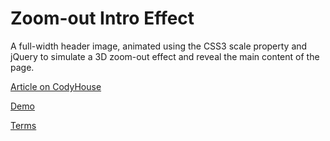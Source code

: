 Zoom-out Intro Effect
=========

A full-width header image, animated using the CSS3 scale property and jQuery to simulate a 3D zoom-out effect and reveal the main content of the page.

[Article on CodyHouse](http://codyhouse.co/gem/pull-out-intro-effect/)

[Demo](http://codyhouse.co/demo/pull-out-intro-effect/index.html)
 
[Terms](http://codyhouse.co/terms/)
